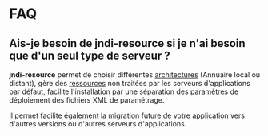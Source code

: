 # FAQ #

## Ais-je besoin de **jndi-resource** si je n'ai besoin que d'un seul type de serveur ? ##

**jndi-resource** permet de choisir différentes [architectures](architecture.md) (Annuaire local ou distant), gère des [ressources](ressources.md) non traitées par les serveurs d'applications par défaut, facilite l'installation par une séparation des [paramètres](variables.md) de déploiement des fichiers XML de paramétrage.

Il permet facilite également la migration future de votre application vers d'autres versions ou d'autres serveurs d'applications.